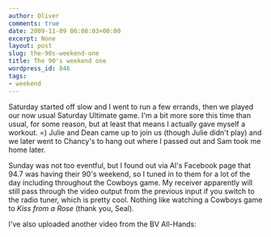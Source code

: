 ```yaml
---
author: Oliver
comments: true
date: 2009-11-09 06:08:03+00:00
excerpt: None
layout: post
slug: the-90s-weekend-one
title: The 90's weekend one
wordpress_id: 846
tags:
- weekend
---
```


Saturday started off slow and I went to run a few errands, then we played our now usual Saturday Ultimate game.  I'm a bit more sore this time than usual, for some reason, but at least that means I actually gave myself a workout. =)  Julie and Dean came up to join us (though Julie didn't play) and we later went to Chancy's to hang out where I passed out and Sam took me home later.

Sunday was not too eventful, but I found out via Al's Facebook page that 94.7 was having their 90's weekend, so I tuned in to them for a lot of the day including throughout the Cowboys game.  My receiver apparently will still pass through the video output from the previous input if you switch to the radio tuner, which is pretty cool.  Nothing like watching a Cowboys game to <em>Kiss from a Rose</em> (thank you, Seal).

I've also uploaded another video from the BV All-Hands:

<object width="560" height="340"><param name="movie" value="https://www.youtube.com/v/xsPVYyqTZi4&hl=en&fs=1&hd=1"></param><param name="allowFullScreen" value="true"></param><param name="allowscriptaccess" value="always"></param><embed src="https://www.youtube.com/v/xsPVYyqTZi4&hl=en&fs=1&hd=1" type="application/x-shockwave-flash" allowscriptaccess="always" allowfullscreen="true" width="560" height="340"></embed></object>